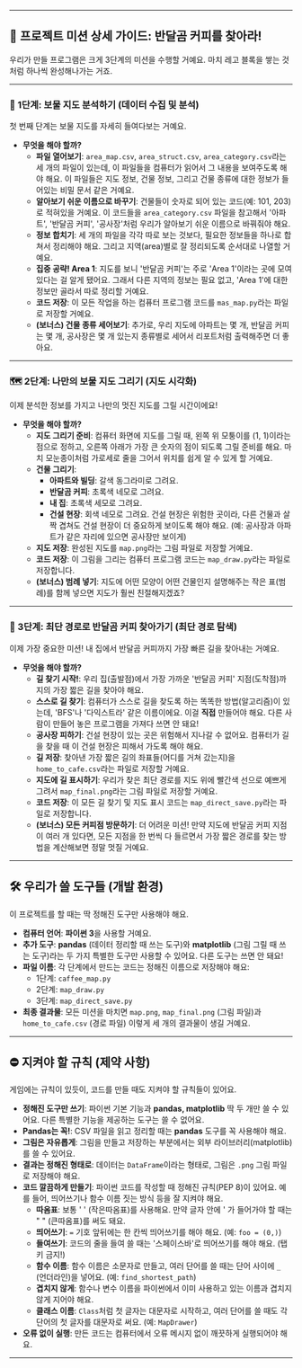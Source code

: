 
---

## 🚀 프로젝트 미션 상세 가이드: 반달곰 커피를 찾아라!

우리가 만들 프로그램은 크게 3단계의 미션을 수행할 거예요. 마치 레고 블록을 쌓는 것처럼 하나씩 완성해나가는 거죠.

---

### 📂 1단계: 보물 지도 분석하기 (데이터 수집 및 분석)

첫 번째 단계는 보물 지도를 자세히 들여다보는 거예요.

* **무엇을 해야 할까?**
    * **파일 열어보기**: `area_map.csv`, `area_struct.csv`, `area_category.csv`라는 세 개의 파일이 있는데, 이 파일들을 컴퓨터가 읽어서 그 내용을 보여주도록 해야 해요. 이 파일들은 지도 정보, 건물 정보, 그리고 건물 종류에 대한 정보가 들어있는 비밀 문서 같은 거예요.
    * **알아보기 쉬운 이름으로 바꾸기**: 건물들이 숫자로 되어 있는 코드(예: 101, 203)로 적혀있을 거예요. 이 코드들을 `area_category.csv` 파일을 참고해서 '아파트', '반달곰 커피', '공사장'처럼 우리가 알아보기 쉬운 이름으로 바꿔줘야 해요.
    * **정보 합치기**: 세 개의 파일을 각각 따로 보는 것보다, 필요한 정보들을 하나로 합쳐서 정리해야 해요. 그리고 지역(area)별로 잘 정리되도록 순서대로 나열할 거예요.
    * **집중 공략! Area 1**: 지도를 보니 '반달곰 커피'는 주로 'Area 1'이라는 곳에 모여있다는 걸 알게 됐어요. 그래서 다른 지역의 정보는 필요 없고, 'Area 1'에 대한 정보만 골라서 따로 정리할 거예요.
    * **코드 저장**: 이 모든 작업을 하는 컴퓨터 프로그램 코드를 `mas_map.py`라는 파일로 저장할 거예요.
    * **(보너스) 건물 종류 세어보기**: 추가로, 우리 지도에 아파트는 몇 개, 반달곰 커피는 몇 개, 공사장은 몇 개 있는지 종류별로 세어서 리포트처럼 출력해주면 더 좋아요.

---

### 🗺 2단계: 나만의 보물 지도 그리기 (지도 시각화)

이제 분석한 정보를 가지고 나만의 멋진 지도를 그릴 시간이에요!

* **무엇을 해야 할까?**
    * **지도 그리기 준비**: 컴퓨터 화면에 지도를 그릴 때, 왼쪽 위 모퉁이를 (1, 1)이라는 점으로 정하고, 오른쪽 아래가 가장 큰 숫자의 점이 되도록 그릴 준비를 해요. 마치 모눈종이처럼 가로세로 줄을 그어서 위치를 쉽게 알 수 있게 할 거예요.
    * **건물 그리기**:
        * **아파트와 빌딩**: 갈색 동그라미로 그려요.
        * **반달곰 커피**: 초록색 네모로 그려요.
        * **내 집**: 초록색 세모로 그려요.
        * **건설 현장**: 회색 네모로 그려요. 건설 현장은 위험한 곳이라, 다른 건물과 살짝 겹쳐도 건설 현장이 더 중요하게 보이도록 해야 해요. (예: 공사장과 아파트가 같은 자리에 있으면 공사장만 보이게)
    * **지도 저장**: 완성된 지도를 `map.png`라는 그림 파일로 저장할 거예요.
    * **코드 저장**: 이 그림을 그리는 컴퓨터 프로그램 코드는 `map_draw.py`라는 파일로 저장합니다.
    * **(보너스) 범례 넣기**: 지도에 어떤 모양이 어떤 건물인지 설명해주는 작은 표(범례)를 함께 넣으면 지도가 훨씬 친절해지겠죠?

---

### 🚶 3단계: 최단 경로로 반달곰 커피 찾아가기 (최단 경로 탐색)

이제 가장 중요한 미션! 내 집에서 반달곰 커피까지 가장 빠른 길을 찾아내는 거예요.

* **무엇을 해야 할까?**
    * **길 찾기 시작!**: 우리 집(출발점)에서 가장 가까운 '반달곰 커피' 지점(도착점)까지의 가장 짧은 길을 찾아야 해요.
    * **스스로 길 찾기**: 컴퓨터가 스스로 길을 찾도록 하는 똑똑한 방법(알고리즘)이 있는데, 'BFS'나 '다익스트라' 같은 이름이에요. 이걸 **직접** 만들어야 해요. 다른 사람이 만들어 놓은 프로그램을 가져다 쓰면 안 돼요!
    * **공사장 피하기**: 건설 현장이 있는 곳은 위험해서 지나갈 수 없어요. 컴퓨터가 길을 찾을 때 이 건설 현장은 피해서 가도록 해야 해요.
    * **길 저장**: 찾아낸 가장 짧은 길의 좌표들(어디를 거쳐 갔는지)을 `home_to_cafe.csv`라는 파일로 저장할 거예요.
    * **지도에 길 표시하기**: 우리가 찾은 최단 경로를 지도 위에 빨간색 선으로 예쁘게 그려서 `map_final.png`라는 그림 파일로 저장할 거예요.
    * **코드 저장**: 이 모든 길 찾기 및 지도 표시 코드는 `map_direct_save.py`라는 파일로 저장합니다.
    * **(보너스) 모든 커피점 방문하기**: 더 어려운 미션! 만약 지도에 반달곰 커피 지점이 여러 개 있다면, 모든 지점을 한 번씩 다 들르면서 가장 짧은 경로를 찾는 방법을 계산해보면 정말 멋질 거예요.

---

## 🛠 우리가 쓸 도구들 (개발 환경)

이 프로젝트를 할 때는 딱 정해진 도구만 사용해야 해요.

* **컴퓨터 언어**: **파이썬 3**을 사용할 거예요.
* **추가 도구**: **pandas** (데이터 정리할 때 쓰는 도구)와 **matplotlib** (그림 그릴 때 쓰는 도구)라는 두 가지 특별한 도구만 사용할 수 있어요. 다른 도구는 쓰면 안 돼요!
* **파일 이름**: 각 단계에서 만드는 코드는 정해진 이름으로 저장해야 해요:
    * 1단계: `caffee_map.py`
    * 2단계: `map_draw.py`
    * 3단계: `map_direct_save.py`
* **최종 결과물**: 모든 미션을 마치면 `map.png`, `map_final.png` (그림 파일)과 `home_to_cafe.csv` (경로 파일) 이렇게 세 개의 결과물이 생길 거예요.

---

## ⛔ 지켜야 할 규칙 (제약 사항)

게임에는 규칙이 있듯이, 코드를 만들 때도 지켜야 할 규칙들이 있어요.

* **정해진 도구만 쓰기**: 파이썬 기본 기능과 **pandas, matplotlib** 딱 두 개만 쓸 수 있어요. 다른 특별한 기능을 제공하는 도구는 쓸 수 없어요.
* **Pandas는 꼭!**: CSV 파일을 읽고 정리할 때는 **pandas** 도구를 꼭 사용해야 해요.
* **그림은 자유롭게**: 그림을 만들고 저장하는 부분에서는 외부 라이브러리(matplotlib)를 쓸 수 있어요.
* **결과는 정해진 형태로**: 데이터는 `DataFrame`이라는 형태로, 그림은 `.png` 그림 파일로 저장해야 해요.
* **코드 깔끔하게 만들기**: 파이썬 코드를 작성할 때 정해진 규칙(PEP 8)이 있어요. 예를 들어, 띄어쓰기나 함수 이름 짓는 방식 등을 잘 지켜야 해요.
    * **따옴표**: 보통 ' ' (작은따옴표)를 사용해요. 만약 글자 안에 ' 가 들어가야 할 때는 " " (큰따옴표)를 써도 돼요.
    * **띄어쓰기**: `=` 기호 앞뒤에는 한 칸씩 띄어쓰기를 해야 해요. (예: `foo = (0,)`)
    * **들여쓰기**: 코드의 줄을 들여 쓸 때는 '스페이스바'로 띄어쓰기를 해야 해요. (탭키 금지!)
    * **함수 이름**: 함수 이름은 소문자로 만들고, 여러 단어를 쓸 때는 단어 사이에 `_` (언더라인)을 넣어요. (예: `find_shortest_path`)
    * **겹치지 않게**: 함수나 변수 이름을 파이썬에서 이미 사용하고 있는 이름과 겹치지 않게 지어야 해요.
    * **클래스 이름**: `Class`처럼 첫 글자는 대문자로 시작하고, 여러 단어를 쓸 때도 각 단어의 첫 글자를 대문자로 써요. (예: `MapDrawer`)
* **오류 없이 실행**: 만든 코드는 컴퓨터에서 오류 메시지 없이 깨끗하게 실행되어야 해요.

---

